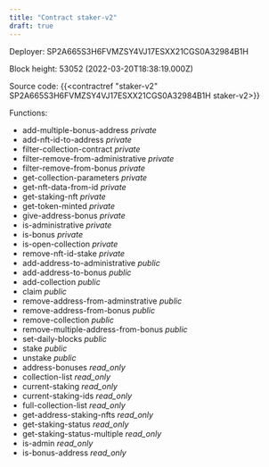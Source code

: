 ```yaml
---
title: "Contract staker-v2"
draft: true
---
```

Deployer: SP2A665S3H6FVMZSY4VJ17ESXX21CGS0A32984B1H


 



Block height: 53052 (2022-03-20T18:38:19.000Z)

Source code: {{<contractref "staker-v2" SP2A665S3H6FVMZSY4VJ17ESXX21CGS0A32984B1H staker-v2>}}

Functions:

* add-multiple-bonus-address _private_
* add-nft-id-to-address _private_
* filter-collection-contract _private_
* filter-remove-from-administrative _private_
* filter-remove-from-bonus _private_
* get-collection-parameters _private_
* get-nft-data-from-id _private_
* get-staking-nft _private_
* get-token-minted _private_
* give-address-bonus _private_
* is-administrative _private_
* is-bonus _private_
* is-open-collection _private_
* remove-nft-id-stake _private_
* add-address-to-administrative _public_
* add-address-to-bonus _public_
* add-collection _public_
* claim _public_
* remove-address-from-adminstrative _public_
* remove-address-from-bonus _public_
* remove-collection _public_
* remove-multiple-address-from-bonus _public_
* set-daily-blocks _public_
* stake _public_
* unstake _public_
* address-bonuses _read_only_
* collection-list _read_only_
* current-staking _read_only_
* current-staking-ids _read_only_
* full-collection-list _read_only_
* get-address-staking-nfts _read_only_
* get-staking-status _read_only_
* get-staking-status-multiple _read_only_
* is-admin _read_only_
* is-bonus-address _read_only_
